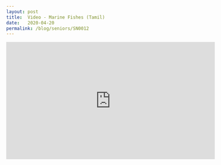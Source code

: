 ```yaml
---
layout: post
title:  Video - Marine Fishes (Tamil)
date:   2020-04-20
permalink: /blog/seniors/SN0012
---
```


<iframe width="560" height="315" src="https://www.youtube.com/embed/k_RiniO_3VY" frameborder="0" allow="accelerometer; autoplay; encrypted-media; gyroscope; picture-in-picture" allowfullscreen></iframe>
​	